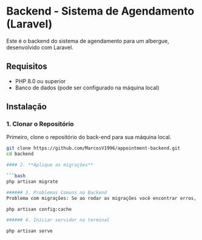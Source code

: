 
# Backend - Sistema de Agendamento (Laravel)

Este é o backend do sistema de agendamento para um albergue, desenvolvido com Laravel.

## Requisitos

- PHP 8.0 ou superior
- Banco de dados (pode ser configurado na máquina local)
  
## Instalação

### 1. Clonar o Repositório

Primeiro, clone o repositório do back-end para sua máquina local.

```bash
git clone https://github.com/MarcosV1996/appointment-backend.git
cd backend

#### 2. **Aplique as migrações**

```bash
php artisan migrate

###### 3. Problemas Comuns no Backend
Problema com migrações: Se ao rodar as migrações você encontrar erros, tente limpar o cache de configurações do Laravel:

php artisan config:cache

###### 4. Iniciar servidor no terminal 

php artisan serve
